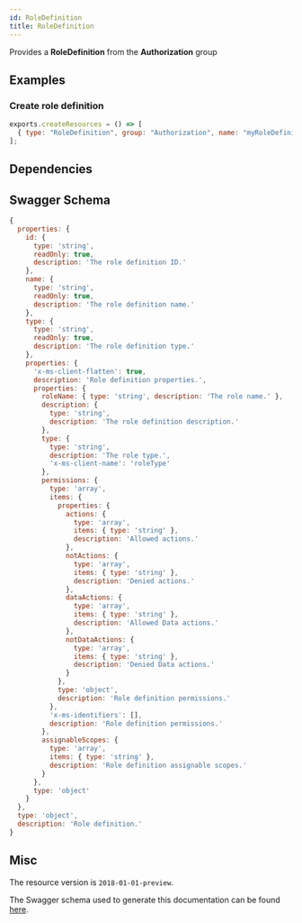 ```yaml
---
id: RoleDefinition
title: RoleDefinition
---
```

Provides a **RoleDefinition** from the **Authorization** group
## Examples
### Create role definition
```js
exports.createResources = () => [
  { type: "RoleDefinition", group: "Authorization", name: "myRoleDefinition" },
];

```
## Dependencies

## Swagger Schema
```js
{
  properties: {
    id: {
      type: 'string',
      readOnly: true,
      description: 'The role definition ID.'
    },
    name: {
      type: 'string',
      readOnly: true,
      description: 'The role definition name.'
    },
    type: {
      type: 'string',
      readOnly: true,
      description: 'The role definition type.'
    },
    properties: {
      'x-ms-client-flatten': true,
      description: 'Role definition properties.',
      properties: {
        roleName: { type: 'string', description: 'The role name.' },
        description: {
          type: 'string',
          description: 'The role definition description.'
        },
        type: {
          type: 'string',
          description: 'The role type.',
          'x-ms-client-name': 'roleType'
        },
        permissions: {
          type: 'array',
          items: {
            properties: {
              actions: {
                type: 'array',
                items: { type: 'string' },
                description: 'Allowed actions.'
              },
              notActions: {
                type: 'array',
                items: { type: 'string' },
                description: 'Denied actions.'
              },
              dataActions: {
                type: 'array',
                items: { type: 'string' },
                description: 'Allowed Data actions.'
              },
              notDataActions: {
                type: 'array',
                items: { type: 'string' },
                description: 'Denied Data actions.'
              }
            },
            type: 'object',
            description: 'Role definition permissions.'
          },
          'x-ms-identifiers': [],
          description: 'Role definition permissions.'
        },
        assignableScopes: {
          type: 'array',
          items: { type: 'string' },
          description: 'Role definition assignable scopes.'
        }
      },
      type: 'object'
    }
  },
  type: 'object',
  description: 'Role definition.'
}
```
## Misc
The resource version is `2018-01-01-preview`.

The Swagger schema used to generate this documentation can be found [here](https://github.com/Azure/azure-rest-api-specs/tree/main/specification/authorization/resource-manager/Microsoft.Authorization/preview/2018-01-01-preview/authorization-RoleDefinitionsCalls.json).
